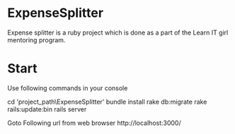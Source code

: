 ExpenseSplitter
===============

Expense splitter is a ruby project which is done as a part of the Learn IT girl mentoring program.

Start
=====
Use following commands in your console

cd 'project_path\ExpenseSplitter'
bundle install
rake db:migrate
rake rails:update:bin
rails server

Goto Following url from web browser
http://localhost:3000/